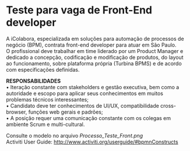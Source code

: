# Teste para vaga de Front-End developer
A iColabora, especializada em soluções para automação de processos de negócio (BPM), contrata front-end developer para atuar em São Paulo. <br>
O profissional deve trabalhar em time liderado por um Product Manager e dedicado a concepção, codificação e modificação de produtos, do layout ao funcionamento, sobre plataforma própria (Turbina BPMS) e de acordo com especificações definidas.

<strong>RESPONSABILIDADES</strong><br>
• Iteração constante com stakeholders e gestão executiva, bem como a autoridade e escopo para aplicar seus conhecimentos em muitos problemas técnicos interessantes;<br>
• Candidato deve ter conhecimentos de UI/UX, compatibilidade cross-browser, funções web gerais e padrões;<br>
• A posição requer uma comunicação constante com os colegas em ambiente Scrum e multi-cultural.<br>

Consulte o modelo no arquivo <i>Processo_Teste_Front.png</i><br>
Activiti User Guide: http://www.activiti.org/userguide/#bpmnConstructs
